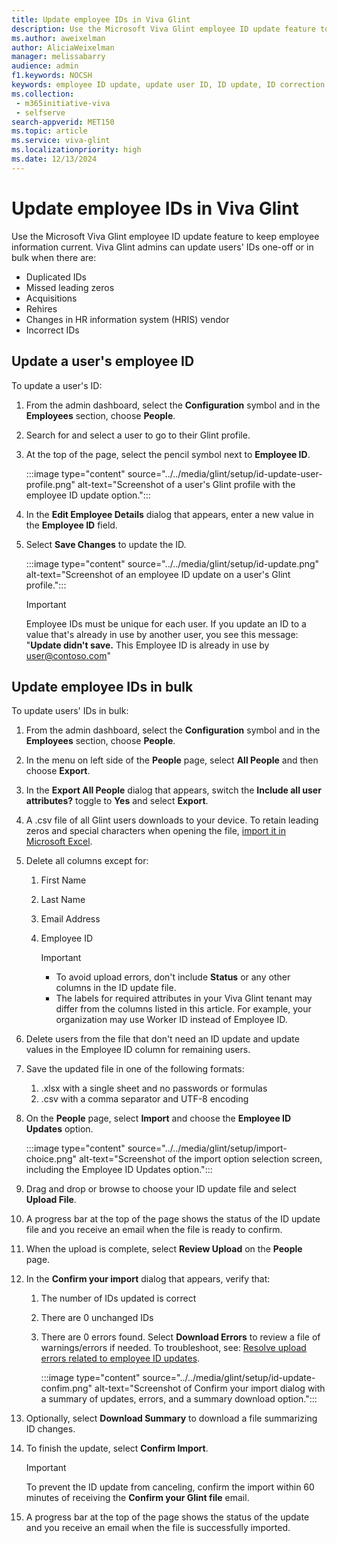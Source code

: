 ```yaml
---
title: Update employee IDs in Viva Glint
description: Use the Microsoft Viva Glint employee ID update feature to keep employee information current.
ms.author: aweixelman
author: AliciaWeixelman
manager: melissabarry
audience: admin
f1.keywords: NOCSH
keywords: employee ID update, update user ID, ID update, ID correction
ms.collection: 
 - m365initiative-viva
 - selfserve
search-appverid: MET150
ms.topic: article
ms.service: viva-glint
ms.localizationpriority: high
ms.date: 12/13/2024
---
```


# Update employee IDs in Viva Glint

Use the Microsoft Viva Glint employee ID update feature to keep employee information current. Viva Glint admins can update users' IDs one-off or in bulk when there are:

- Duplicated IDs
- Missed leading zeros
- Acquisitions
- Rehires
- Changes in HR information system (HRIS) vendor
- Incorrect IDs

## Update a user's employee ID

To update a user's ID:

1. From the admin dashboard, select the **Configuration** symbol and in the **Employees** section, choose **People**.
1. Search for and select a user to go to their Glint profile.
1. At the top of the page, select the pencil symbol next to **Employee ID**.

    :::image type="content" source="../../media/glint/setup/id-update-user-profile.png" alt-text="Screenshot of a user's Glint profile with the employee ID update option.":::

1. In the **Edit Employee Details** dialog that appears, enter a new value in the **Employee ID** field.
1. Select **Save Changes** to update the ID.

    :::image type="content" source="../../media/glint/setup/id-update.png" alt-text="Screenshot of an employee ID update on a user's Glint profile.":::

    > [!IMPORTANT]
    > Employee IDs must be unique for each user. If you update an ID to a value that's already in use by another user, you see this message: 
    > "**Update didn't save.** This Employee ID is already in use by user@contoso.com"

## Update employee IDs in bulk

To update users' IDs in bulk:

1. From the admin dashboard, select the **Configuration** symbol and in the **Employees** section, choose **People**.
2. In the menu on left side of the **People** page, select **All People** and then choose **Export**.
4. In the **Export All People** dialog that appears, switch the **Include all user attributes?** toggle to **Yes** and select **Export**.
5. A .csv file of all Glint users downloads to your device. To retain leading zeros and special characters when opening the file, [import it in Microsoft Excel](https://support.microsoft.com/office/import-or-export-text-txt-or-csv-files-5250ac4c-663c-47ce-937b-339e391393ba).
1. Delete all columns except for:
   1. First Name
   1. Last Name
   2. Email Address
   3. Employee ID

      > [!IMPORTANT]
      > - To avoid upload errors, don't include **Status** or any other columns in the ID update file.
      > - The labels for required attributes in your Viva Glint tenant may differ from the columns listed in this article. For example, your organization may use Worker ID instead of Employee ID.
      
4. Delete users from the file that don't need an ID update and update values in the Employee ID column for remaining users.
6. Save the updated file in one of the following formats:
   1. .xlsx with a single sheet and no passwords or formulas
   2. .csv with a comma separator and UTF-8 encoding
3. On the **People** page, select **Import** and choose the **Employee ID Updates** option.

   :::image type="content" source="../../media/glint/setup/import-choice.png" alt-text="Screenshot of the import option selection screen, including the Employee ID Updates option.":::
   
5. Drag and drop or browse to choose your ID update file and select **Upload File**.
6. A progress bar at the top of the page shows the status of the ID update file and you receive an email when the file is ready to confirm.
7. When the upload is complete, select **Review Upload** on the **People** page.
8. In the **Confirm your import** dialog that appears, verify that:
   1. The number of IDs updated is correct
   1. There are 0 unchanged IDs
   2. There are 0 errors found. Select **Download Errors** to review a file of warnings/errors if needed. To troubleshoot, see: [Resolve upload errors related to employee ID updates](/viva/troubleshoot/glint/data-file-upload/fix-employee-id-updates-errors-warnings).
  
      :::image type="content" source="../../media/glint/setup/id-update-confim.png" alt-text="Screenshot of Confirm your import dialog with a summary of updates, errors, and a summary download option.":::
   
3. Optionally, select **Download Summary** to download a file summarizing ID changes.
4. To finish the update, select **Confirm Import**.

   > [!IMPORTANT]
   > To prevent the ID update from canceling, confirm the import within 60 minutes of receiving the **Confirm your Glint file** email.

6. A progress bar at the top of the page shows the status of the update and you receive an email when the file is successfully imported.
